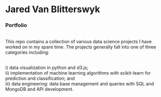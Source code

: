 # Jared Van Blitterswyk
### Portfolio
<br />
This repo contains a collection of various data science projects I have worked on in my spare time.
The projects generally fall into one of three categories including: <br /><br />

  i) data visualization in python and d3.js; <br />
  ii) implementation of machine learning algorithms with scikit-learn for prediction and classification; and <br />
  iii) data engineering: data base management and queries with SQL and MongoDB and API development.


